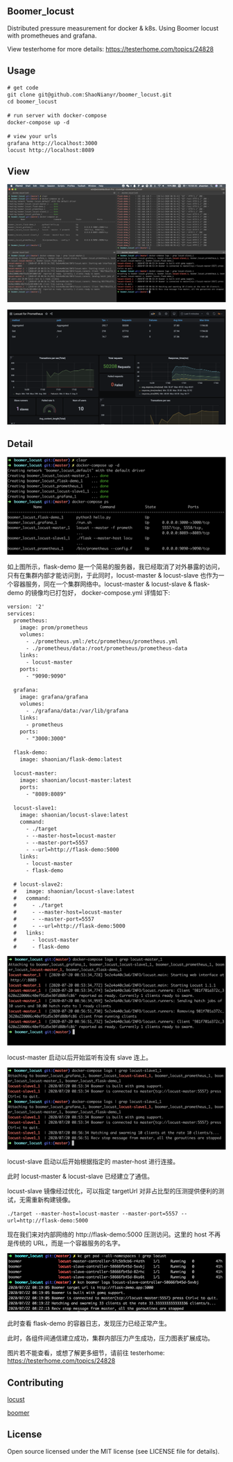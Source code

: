 ## Boomer_locust

Distributed pressure measurement for docker & k8s. Using Boomer locust with prometheues and grafana.

View testerhome for more details: https://testerhome.com/topics/24828

## Usage

```
# get code
git clone git@github.com:ShaoNianyr/boomer_locust.git
cd boomer_locust

# run server with docker-compose
docker-compose up -d

# view your urls
grafana http://localhost:3000
locust http://localhost:8089
```

## View

![cmd](cmd.png)

![newGrafana](newGrafana.png)

## Detail

![1](1.png)

如上图所示，flask-demo 是一个简易的服务器，我已经取消了对外暴露的访问，只有在集群内部才能访问到，于此同时，locust-master & locust-slave 也作为一个容器服务，同在一个集群网络中。locust-master & locust-slave & flask-demo 的镜像均已打包好， docker-compose.yml 详情如下:

```
version: '2'
services:
  prometheus:
    image: prom/prometheus
    volumes:
      - ./prometheus.yml:/etc/prometheus/prometheus.yml
      - ./prometheus/data:/root/prometheus/prometheus-data
    links:
      - locust-master
    ports:
      - "9090:9090"

  grafana:
    image: grafana/grafana
    volumes:
      - ./grafana/data:/var/lib/grafana
    links:
      - prometheus
    ports:
      - "3000:3000"

  flask-demo:
    image: shaonian/flask-demo:latest

  locust-master:
    image: shaonian/locust-master:latest
    ports:
      - "8089:8089"

  locust-slave1:
    image: shaonian/locust-slave:latest
    command:
      - ./target
      - --master-host=locust-master
      - --master-port=5557
      - --url=http://flask-demo:5000
    links:
      - locust-master
      - flask-demo

  # locust-slave2:
  #   image: shaonian/locust-slave:latest
  #   command:
  #     - ./target
  #     - --master-host=locust-master
  #     - --master-port=5557
  #     - --url=http://flask-demo:5000
  #   links:
  #     - locust-master
  #     - flask-demo
```

![2](2.png)

locust-master 启动以后开始监听有没有 slave 连上。

![3](3.png)

locust-slave 启动以后开始根据指定的 master-host 进行连接。

此时 locust-master & locust-slave 已经建立了通信。

locust-slave 镜像经过优化，可以指定 targetUrl 对非占比型的压测提供便利的测试，无需重新构建镜像。

```
./target --master-host=locust-master --master-port=5557 --url=http://flask-demo:5000
```

现在我们来对内部网络的 http://flask-demo:5000 压测访问。这里的 host 不再是传统的 URL，而是一个容器服务的名字。

![7](7.png)

此时查看 flask-demo 的容器日志，发现压力已经正常产生。

此时，各组件间通信建立成功，集群内部压力产生成功，压力图表扩展成功。

图片若不能查看，或想了解更多细节，请前往 testerhome: https://testerhome.com/topics/24828

## Contributing

[locust](https://github.com/locustio/locust)

[boomer](https://github.com/myzhan/boomer)

## License

Open source licensed under the MIT license (see LICENSE file for details).
